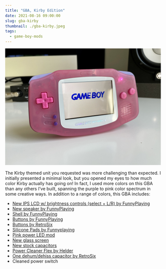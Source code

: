```yaml
---
title: "GBA, Kirby Edition"
date: 2021-08-16 09:00:00
slug: gba-kirby
thumbnail: ./gba-kirby.jpeg
tags:
  - game-boy-mods
---
```


![GBA, Kirby Edition](gba-kirby.jpeg)

The Kirby themed unit you requested was more challenging than expected. I initially presented a minimal look, but you opened my eyes to how much color Kirby actually has going on! In fact, I used more colors on this GBA than any others I’ve built, spanning the purple to pink color spectrum in some creative ways. In addition to a range of colors, this GBA includes:

- [New IPS LCD w/ brightness controls (select + L/R) by FunnyPlaying](https://funnyplaying.com/collections/product/products/gba)
- [New speaker by FunnyPlaying](https://funnyplaying.com/collections/product/products/clear-gba-speaker)
- [Shell by FunnyPlaying](https://funnyplaying.com/collections/product/products/mirror-clear-coustom-shell-for-gba)
- [Buttons by FunnyPlaying](https://funnyplaying.com/collections/product/products/agb-custom-buttons)
- [Buttons by RetroSix](https://handheldlegend.com/products/game-boy-advance-prestige-buttons-1)
- [Silicone Pads by Funnyplaying](https://funnyplaying.com/collections/product/products/replacement-silicone-pads-for-gameboy-advance)
- [Pink power LED mod](https://lighthouseleds.com/catalogsearch/result/?q=0603+SMD)
- [New glass screen](https://funnyplaying.com/collections/product/products/centering-lens-for-ips-lcd-gameboy-advance)
- [New stock capacitors](https://console5.com/store/game-boy-advance-smd-cap-kit-gba.html)
- [Power Cleaner Flex by Helder](https://heldergametech.com/shop/gba/gba-power-cleaner-flex-pcb/)
- [One dehum/dehiss capacitor by RetroSix](https://retrosix.co.uk/Dehum-Dehiss-Kit-Game-Boy-Advance-p217244008)
- Cleaned power switch
